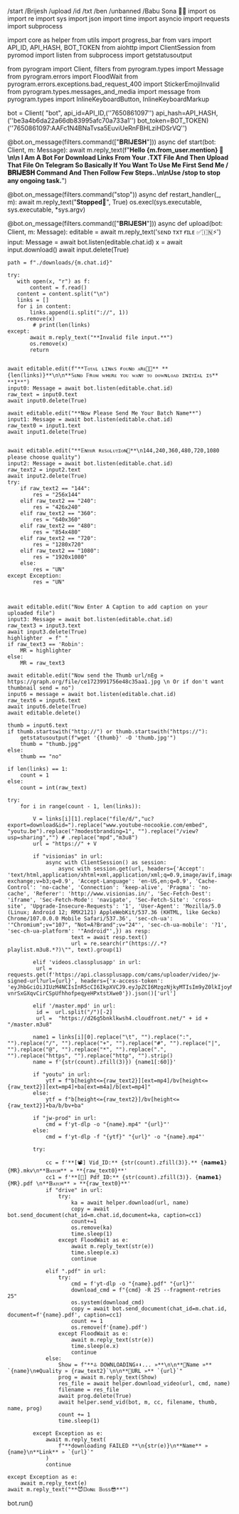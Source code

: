 /start
/Brijesh
/upload
/id
/txt
/ben
/unbanned 
/Babu Sona 🤣🤣
import os
import re
import sys
import json
import time
import asyncio
import requests
import subprocess

import core as helper
from utils import progress_bar
from vars import API_ID, API_HASH, BOT_TOKEN
from aiohttp import ClientSession
from pyromod import listen
from subprocess import getstatusoutput

from pyrogram import Client, filters
from pyrogram.types import Message
from pyrogram.errors import FloodWait
from pyrogram.errors.exceptions.bad_request_400 import StickerEmojiInvalid
from pyrogram.types.messages_and_media import message
from pyrogram.types import InlineKeyboardButton, InlineKeyboardMarkup


bot = Client(
    "bot",
    api_id=API_ID,(''7650861097'')
    api_hash=API_HASH,(''be3a4b6da22a66db83995afc70a733a1'')
    bot_token=BOT_TOKEN)(''7650861097:AAFc1N4BNaTvsa5EuviUeRnFBHLziHDSrVQ'')


@bot.on_message(filters.command(["𝐁𝐑𝐈𝐉𝐄𝐒𝐇"]))
async def start(bot: Client, m: Message):
    await m.reply_text(f"<b>Hello {m.from_user.mention} 👋\n\n I Am A Bot For Download Links From Your **.TXT** File And Then Upload That File On Telegram So Basically If You Want To Use Me First Send Me / 𝐁𝐑𝐈𝐉𝐄𝐒𝐇 Command And Then Follow Few Steps..\n\nUse /stop to stop any ongoing task.</b>")


@bot.on_message(filters.command("stop"))
async def restart_handler(_, m):
    await m.reply_text("**Stopped**🚦", True)
    os.execl(sys.executable, sys.executable, *sys.argv)



@bot.on_message(filters.command(["𝐁𝐑𝐈𝐉𝐄𝐒𝐇"]))
async def upload(bot: Client, m: Message):
    editable = await m.reply_text('𝕤ᴇɴᴅ ᴛxᴛ ғɪʟᴇ ✅🇮🇳⚡️')
    input: Message = await bot.listen(editable.chat.id)
    x = await input.download()
    await input.delete(True)

    path = f"./downloads/{m.chat.id}"

    try:
       with open(x, "r") as f:
           content = f.read()
       content = content.split("\n")
       links = []
       for i in content:
           links.append(i.split("://", 1))
       os.remove(x)
            # print(len(links)
    except:
           await m.reply_text("**Invalid file input.**")
           os.remove(x)
           return
    
   
    await editable.edit(f"**𝕋ᴏᴛᴀʟ ʟɪɴᴋ𝕤 ғᴏᴜɴᴅ ᴀʀᴇ🔗🔗** **{len(links)}**\n\n**𝕊ᴇɴᴅ 𝔽ʀᴏᴍ ᴡʜᴇʀᴇ ʏᴏᴜ ᴡᴀɴᴛ ᴛᴏ ᴅᴏᴡɴʟᴏᴀᴅ ɪɴɪᴛɪᴀʟ ɪ𝕤** **1**")
    input0: Message = await bot.listen(editable.chat.id)
    raw_text = input0.text
    await input0.delete(True)

    await editable.edit("**Now Please Send Me Your Batch Name**")
    input1: Message = await bot.listen(editable.chat.id)
    raw_text0 = input1.text
    await input1.delete(True)
    

    await editable.edit("**𝔼ɴᴛᴇʀ ʀᴇ𝕤ᴏʟᴜᴛɪᴏɴ📸**\n144,240,360,480,720,1080 please choose quality")
    input2: Message = await bot.listen(editable.chat.id)
    raw_text2 = input2.text
    await input2.delete(True)
    try:
        if raw_text2 == "144":
            res = "256x144"
        elif raw_text2 == "240":
            res = "426x240"
        elif raw_text2 == "360":
            res = "640x360"
        elif raw_text2 == "480":
            res = "854x480"
        elif raw_text2 == "720":
            res = "1280x720"
        elif raw_text2 == "1080":
            res = "1920x1080" 
        else: 
            res = "UN"
    except Exception:
            res = "UN"
    
    

    await editable.edit("Now Enter A Caption to add caption on your uploaded file")
    input3: Message = await bot.listen(editable.chat.id)
    raw_text3 = input3.text
    await input3.delete(True)
    highlighter  = f"️ ⁪⁬⁮⁮⁮"
    if raw_text3 == 'Robin':
        MR = highlighter 
    else:
        MR = raw_text3
   
    await editable.edit("Now send the Thumb url/nEg » https://graph.org/file/ce1723991756e48c35aa1.jpg \n Or if don't want thumbnail send = no")
    input6 = message = await bot.listen(editable.chat.id)
    raw_text6 = input6.text
    await input6.delete(True)
    await editable.delete()

    thumb = input6.text
    if thumb.startswith("http://") or thumb.startswith("https://"):
        getstatusoutput(f"wget '{thumb}' -O 'thumb.jpg'")
        thumb = "thumb.jpg"
    else:
        thumb == "no"

    if len(links) == 1:
        count = 1
    else:
        count = int(raw_text)

    try:
        for i in range(count - 1, len(links)):

            V = links[i][1].replace("file/d/","uc?export=download&id=").replace("www.youtube-nocookie.com/embed", "youtu.be").replace("?modestbranding=1", "").replace("/view?usp=sharing","") # .replace("mpd","m3u8")
            url = "https://" + V

            if "visionias" in url:
                async with ClientSession() as session:
                    async with session.get(url, headers={'Accept': 'text/html,application/xhtml+xml,application/xml;q=0.9,image/avif,image/webp,image/apng,*/*;q=0.8,application/signed-exchange;v=b3;q=0.9', 'Accept-Language': 'en-US,en;q=0.9', 'Cache-Control': 'no-cache', 'Connection': 'keep-alive', 'Pragma': 'no-cache', 'Referer': 'http://www.visionias.in/', 'Sec-Fetch-Dest': 'iframe', 'Sec-Fetch-Mode': 'navigate', 'Sec-Fetch-Site': 'cross-site', 'Upgrade-Insecure-Requests': '1', 'User-Agent': 'Mozilla/5.0 (Linux; Android 12; RMX2121) AppleWebKit/537.36 (KHTML, like Gecko) Chrome/107.0.0.0 Mobile Safari/537.36', 'sec-ch-ua': '"Chromium";v="107", "Not=A?Brand";v="24"', 'sec-ch-ua-mobile': '?1', 'sec-ch-ua-platform': '"Android"',}) as resp:
                        text = await resp.text()
                        url = re.search(r"(https://.*?playlist.m3u8.*?)\"", text).group(1)

            elif 'videos.classplusapp' in url:
             url = requests.get(f'https://api.classplusapp.com/cams/uploader/video/jw-signed-url?url={url}', headers={'x-access-token': 'eyJhbGciOiJIUzM4NCIsInR5cCI6IkpXVCJ9.eyJpZCI6MzgzNjkyMTIsIm9yZ0lkIjoyNjA1LCJ0eXBlIjoxLCJtb2JpbGUiOiI5MTcwODI3NzQyODkiLCJuYW1lIjoiQWNlIiwiZW1haWwiOm51bGwsImlzRmlyc3RMb2dpbiI6dHJ1ZSwiZGVmYXVsdExhbmd1YWdlIjpudWxsLCJjb3VudHJ5Q29kZSI6IklOIiwiaXNJbnRlcm5hdGlvbmFsIjowLCJpYXQiOjE2NDMyODE4NzcsImV4cCI6MTY0Mzg4NjY3N30.hM33P2ai6ivdzxPPfm01LAd4JWv-vnrSxGXqvCirCSpUfhhofpeqyeHPxtstXwe0'}).json()['url']

            elif '/master.mpd' in url:
             id =  url.split("/")[-2]
             url =  "https://d26g5bnklkwsh4.cloudfront.net/" + id + "/master.m3u8"

            name1 = links[i][0].replace("\t", "").replace(":", "").replace("/", "").replace("+", "").replace("#", "").replace("|", "").replace("@", "").replace("*", "").replace(".", "").replace("https", "").replace("http", "").strip()
            name = f'{str(count).zfill(3)}) {name1[:60]}'

            if "youtu" in url:
                ytf = f"b[height<={raw_text2}][ext=mp4]/bv[height<={raw_text2}][ext=mp4]+ba[ext=m4a]/b[ext=mp4]"
            else:
                ytf = f"b[height<={raw_text2}]/bv[height<={raw_text2}]+ba/b/bv+ba"

            if "jw-prod" in url:
                cmd = f'yt-dlp -o "{name}.mp4" "{url}"'
            else:
                cmd = f'yt-dlp -f "{ytf}" "{url}" -o "{name}.mp4"'

            try:  
                
                cc = f'**[📽️] Vid_ID:** {str(count).zfill(3)}.** {𝗻𝗮𝗺𝗲𝟭}{MR}.mkv\n**𝔹ᴀᴛᴄʜ** » **{raw_text0}**'
                cc1 = f'**[📁] Pdf_ID:** {str(count).zfill(3)}. {𝗻𝗮𝗺𝗲𝟭}{MR}.pdf \n**𝔹ᴀᴛᴄʜ** » **{raw_text0}**'
                if "drive" in url:
                    try:
                        ka = await helper.download(url, name)
                        copy = await bot.send_document(chat_id=m.chat.id,document=ka, caption=cc1)
                        count+=1
                        os.remove(ka)
                        time.sleep(1)
                    except FloodWait as e:
                        await m.reply_text(str(e))
                        time.sleep(e.x)
                        continue
                
                elif ".pdf" in url:
                    try:
                        cmd = f'yt-dlp -o "{name}.pdf" "{url}"'
                        download_cmd = f"{cmd} -R 25 --fragment-retries 25"
                        os.system(download_cmd)
                        copy = await bot.send_document(chat_id=m.chat.id, document=f'{name}.pdf', caption=cc1)
                        count += 1
                        os.remove(f'{name}.pdf')
                    except FloodWait as e:
                        await m.reply_text(str(e))
                        time.sleep(e.x)
                        continue
                else:
                    Show = f"**⥥ DOWNLOADING⬇️⬇️... »**\n\n**📝Name »** `{name}\n❄Quality » {raw_text2}`\n\n**🔗URL »** `{url}`"
                    prog = await m.reply_text(Show)
                    res_file = await helper.download_video(url, cmd, name)
                    filename = res_file
                    await prog.delete(True)
                    await helper.send_vid(bot, m, cc, filename, thumb, name, prog)
                    count += 1
                    time.sleep(1)

            except Exception as e:
                await m.reply_text(
                    f"**downloading FAILED **\n{str(e)}\n**Name** » {name}\n**Link** » `{url}`"
                )
                continue

    except Exception as e:
        await m.reply_text(e)
    await m.reply_text("**😈𝔻ᴏɴᴇ 𝔹ᴏ𝕤𝕤😎**")


bot.run()
